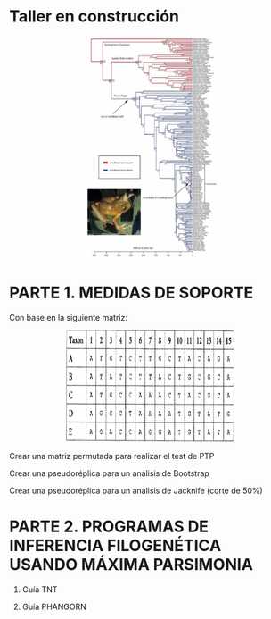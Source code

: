 # Taller en construcción

<p align="center">
  <img src="https://github.com/jaaguirresant/Sistematica-Filogenetica/blob/master/clase_4/Gastrotheca2.jpg" width="250" height="400" />
</p>

# PARTE 1. MEDIDAS DE SOPORTE

Con base en la siguiente matriz: 

<p align="center">
  <img src="https://github.com/jaaguirresant/Sistematica-Filogenetica/blob/master/clase_4/BT.jpg" width="300" height="200" />
</p>

Crear una matriz permutada para realizar el test de PTP

Crear una pseudoréplica para un análisis de Bootstrap

Crear una pseudoréplica para un análisis de Jacknife (corte de 50%)

# PARTE 2. PROGRAMAS DE INFERENCIA FILOGENÉTICA USANDO MÁXIMA PARSIMONIA

1. Guía TNT

2. Guía PHANGORN
